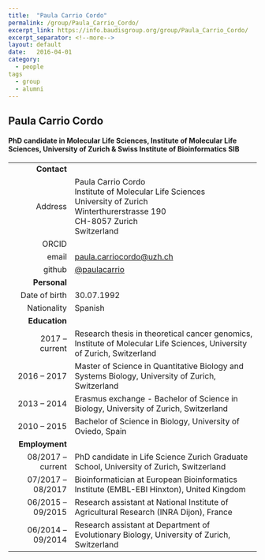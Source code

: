 ```yaml
---
title:  "Paula Carrio Cordo"
permalink: /group/Paula_Carrio_Cordo/
excerpt_link: https://info.baudisgroup.org/group/Paula_Carrio_Cordo/
excerpt_separator: <!--more-->
layout: default
date:   2016-04-01
category:
  - people
tags
  - group
  - alumni
---
```


## Paula Carrio Cordo

#### PhD candidate in Molecular Life Sciences, Institute of Molecular Life Sciences, University of Zurich & Swiss Institute of Bioinformatics **SIB**

|      |     |
| ---: | --- |
| __Contact__ |     |
| Address| Paula Carrio Cordo<br/>Institute of Molecular Life Sciences<br/>University of Zurich<br/>Winterthurerstrasse 190<br/>CH-8057 Zurich<br/>Switzerland |
| ORCID | []() |
| email |paula.carriocordo@uzh.ch  |
| github | [@paulacarrio](http://github.com/paulacarrio/) |
| __Personal__ |     |
| Date of birth | 30.07.1992 |
| Nationality | Spanish |
| __Education__ |     |
| 2017 – current | Research thesis in theoretical cancer genomics, Institute of Molecular Life Sciences, University of Zurich, Switzerland |
| 2016 – 2017 | Master of Science in Quantitative Biology and Systems Biology, University of Zurich, Switzerland |
| 2013 – 2014 | Erasmus exchange - Bachelor of Science in Biology, University of Zurich, Switzerland |
| 2010 – 2015 | Bachelor of Science in Biology, University of Oviedo, Spain |
| __Employment__ |     |
| 08/2017 – current | PhD candidate in Life Science Zurich Graduate School, University of Zurich, Switzerland |
| 07/2017 – 08/2017 | Bioinformatician at European Bioinformatics Institute (EMBL-EBI Hinxton), United Kingdom |
| 06/2015 – 09/2015 | Research assistant at National Institute of Agricultural Research (INRA Dijon), France |
| 06/2014 – 09/2014 | Research assistant at Department of Evolutionary Biology, University of Zurich, Switzerland |
